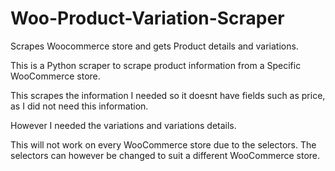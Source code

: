 # Woo-Product-Variation-Scraper
Scrapes Woocommerce store and gets Product details and variations.

This is a Python scraper to scrape product information from a Specific WooCommerce store. 

This scrapes the information I needed so it doesnt have fields such as price, as I did not need this information. 

However I needed the variations and variations details. 

This will not work on every WooCommerce store due to the selectors. The selectors can however be changed to suit a different WooCommerce store.
